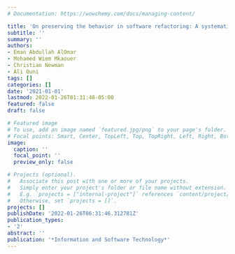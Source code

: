 ```yaml
---
# Documentation: https://wowchemy.com/docs/managing-content/

title: 'On preserving the behavior in software refactoring: A systematic mapping study'
subtitle: ''
summary: ''
authors:
- Eman Abdullah AlOmar
- Mohamed Wiem Mkaouer
- Christian Newman
- Ali Ouni
tags: []
categories: []
date: '2021-01-01'
lastmod: 2022-01-26T01:31:48-05:00
featured: false
draft: false

# Featured image
# To use, add an image named `featured.jpg/png` to your page's folder.
# Focal points: Smart, Center, TopLeft, Top, TopRight, Left, Right, BottomLeft, Bottom, BottomRight.
image:
  caption: ''
  focal_point: ''
  preview_only: false

# Projects (optional).
#   Associate this post with one or more of your projects.
#   Simply enter your project's folder or file name without extension.
#   E.g. `projects = ["internal-project"]` references `content/project/deep-learning/index.md`.
#   Otherwise, set `projects = []`.
projects: []
publishDate: '2022-01-26T06:31:46.312781Z'
publication_types:
- '2'
abstract: ''
publication: '*Information and Software Technology*'
---
```

